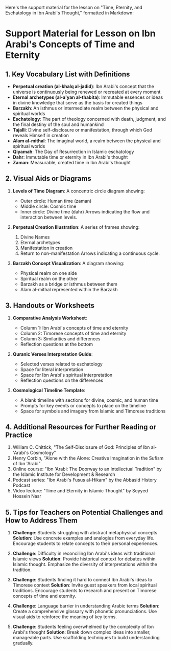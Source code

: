 Here's the support material for the lesson on "Time, Eternity, and Eschatology in Ibn Arabi's Thought," formatted in Markdown:

# Support Material for Lesson on Ibn Arabi's Concepts of Time and Eternity

## 1. Key Vocabulary List with Definitions

- **Perpetual creation (al-khalq al-jadid)**: Ibn Arabi's concept that the universe is continuously being renewed or recreated at every moment
- **Eternal archetypes (al-a'yan al-thabita)**: Immutable essences or ideas in divine knowledge that serve as the basis for created things
- **Barzakh**: An isthmus or intermediate realm between the physical and spiritual worlds
- **Eschatology**: The part of theology concerned with death, judgment, and the final destiny of the soul and humankind
- **Tajalli**: Divine self-disclosure or manifestation, through which God reveals Himself in creation
- **Alam al-mithal**: The imaginal world, a realm between the physical and spiritual worlds
- **Qiyamah**: The Day of Resurrection in Islamic eschatology
- **Dahr**: Immutable time or eternity in Ibn Arabi's thought
- **Zaman**: Measurable, created time in Ibn Arabi's thought

## 2. Visual Aids or Diagrams

1. **Levels of Time Diagram**: 
   A concentric circle diagram showing:
   - Outer circle: Human time (zaman)
   - Middle circle: Cosmic time
   - Inner circle: Divine time (dahr)
   Arrows indicating the flow and interaction between levels.

2. **Perpetual Creation Illustration**:
   A series of frames showing:
   1. Divine Names
   2. Eternal archetypes
   3. Manifestation in creation
   4. Return to non-manifestation
   Arrows indicating a continuous cycle.

3. **Barzakh Concept Visualization**:
   A diagram showing:
   - Physical realm on one side
   - Spiritual realm on the other
   - Barzakh as a bridge or isthmus between them
   - Alam al-mithal represented within the Barzakh

## 3. Handouts or Worksheets

1. **Comparative Analysis Worksheet**:
   - Column 1: Ibn Arabi's concepts of time and eternity
   - Column 2: Timorese concepts of time and eternity
   - Column 3: Similarities and differences
   - Reflection questions at the bottom

2. **Quranic Verses Interpretation Guide**:
   - Selected verses related to eschatology
   - Space for literal interpretation
   - Space for Ibn Arabi's spiritual interpretation
   - Reflection questions on the differences

3. **Cosmological Timeline Template**:
   - A blank timeline with sections for divine, cosmic, and human time
   - Prompts for key events or concepts to place on the timeline
   - Space for symbols and imagery from Islamic and Timorese traditions

## 4. Additional Resources for Further Reading or Practice

1. William C. Chittick, "The Self-Disclosure of God: Principles of Ibn al-'Arabi's Cosmology"
2. Henry Corbin, "Alone with the Alone: Creative Imagination in the Sufism of Ibn 'Arabi"
3. Online course: "Ibn 'Arabi: The Doorway to an Intellectual Tradition" by the Islamic Institute for Development & Research
4. Podcast series: "Ibn Arabi's Fusus al-Hikam" by the Abbasid History Podcast
5. Video lecture: "Time and Eternity in Islamic Thought" by Seyyed Hossein Nasr

## 5. Tips for Teachers on Potential Challenges and How to Address Them

1. **Challenge**: Students struggling with abstract metaphysical concepts
   **Solution**: Use concrete examples and analogies from everyday life. Encourage students to relate concepts to their personal experiences.

2. **Challenge**: Difficulty in reconciling Ibn Arabi's ideas with traditional Islamic views
   **Solution**: Provide historical context for debates within Islamic thought. Emphasize the diversity of interpretations within the tradition.

3. **Challenge**: Students finding it hard to connect Ibn Arabi's ideas to Timorese context
   **Solution**: Invite guest speakers from local spiritual traditions. Encourage students to research and present on Timorese concepts of time and eternity.

4. **Challenge**: Language barrier in understanding Arabic terms
   **Solution**: Create a comprehensive glossary with phonetic pronunciations. Use visual aids to reinforce the meaning of key terms.

5. **Challenge**: Students feeling overwhelmed by the complexity of Ibn Arabi's thought
   **Solution**: Break down complex ideas into smaller, manageable parts. Use scaffolding techniques to build understanding gradually.